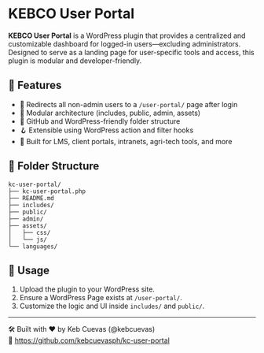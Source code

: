 # KEBCO User Portal

**KEBCO User Portal** is a WordPress plugin that provides a centralized and customizable dashboard for logged-in users—excluding administrators.
Designed to serve as a landing page for user-specific tools and access, this plugin is modular and developer-friendly.

## 🔧 Features

- 🔐 Redirects all non-admin users to a `/user-portal/` page after login
- 🧩 Modular architecture (includes, public, admin, assets)
- 📁 GitHub and WordPress-friendly folder structure
- 🪝 Extensible using WordPress action and filter hooks
- 💼 Built for LMS, client portals, intranets, agri-tech tools, and more

## 📂 Folder Structure

```
kc-user-portal/
├── kc-user-portal.php
├── README.md
├── includes/
├── public/
├── admin/
├── assets/
│   ├── css/
│   └── js/
└── languages/
```

## 🚀 Usage

1. Upload the plugin to your WordPress site.
2. Ensure a WordPress Page exists at `/user-portal/`.
3. Customize the logic and UI inside `includes/` and `public/`.

---

🛠 Built with ❤️ by Keb Cuevas (@kebcuevas)  
🔗 https://github.com/kebcuevasph/kc-user-portal
